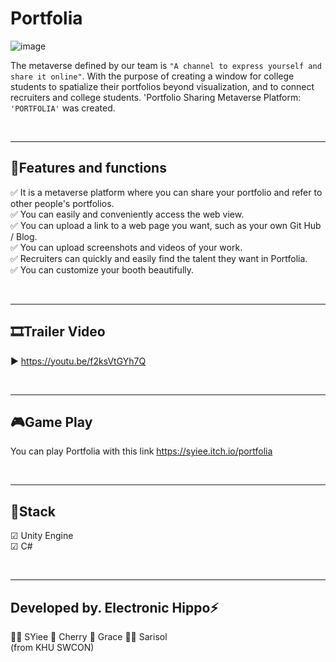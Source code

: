 # Portfolia

![image](https://user-images.githubusercontent.com/79504024/193369340-e710d67e-039c-4824-8d48-a83a3538105d.png)

The metaverse defined by our team is ` "A channel to express yourself and share it online" `.
With the purpose of creating a window for college students to spatialize their portfolios beyond visualization, and to connect recruiters and college students.
'Portfolio Sharing Metaverse Platform: `'PORTFOLIA'` was created.
  
<br/>  

----------------------------------

## 📑Features and functions

✅ It is a metaverse platform where you can share your portfolio and refer to other people's portfolios.  
✅ You can easily and conveniently access the web view.  
✅ You can upload a link to a web page you want, such as your own Git Hub / Blog.  
✅ You can upload screenshots and videos of your work.  
✅ Recruiters can quickly and easily find the talent they want in Portfolia.  
✅ You can customize your booth beautifully.    
  
<br/>  

-------------------------------  
## 🎞Trailer Video  
▶ https://youtu.be/f2ksVtGYh7Q  
  
<br/>  
 
-----------------------------------

## 🎮Game Play

You can play Portfolia with this link
https://syiee.itch.io/portfolia  
  
<br/>  
 
-------------------------  
## 🔧Stack  
☑ Unity Engine  
☑ C#  
  
<br/>  

--------------
## Developed by. Electronic Hippo⚡

💁‍♀️ SYiee
💁‍ Cherry
💁‍ Grace 
💁‍♂️ Sarisol  
(from KHU SWCON)

